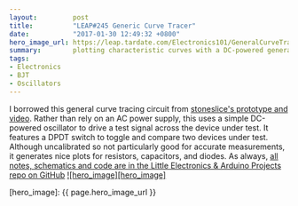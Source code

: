 ```yaml
---
layout:         post
title:          "LEAP#245 Generic Curve Tracer"
date:           "2017-01-30 12:49:32 +0800"
hero_image_url: https://leap.tardate.com/Electronics101/GeneralCurveTracer/assets/curve_capacitor.gif
summary:        plotting characteristic curves with a DC-powered general curve tracer circuit
tags:
- Electronics
- BJT
- Oscillators
---
```


I borrowed this general curve tracing circuit from
[stoneslice's prototype and video](https://www.youtube.com/watch?v=_WQi8oKzsD8).
Rather than rely on an AC power supply, this uses a simple DC-powered oscillator to drive a test signal across the device under test.
It features a DPDT switch to toggle and compare two devices under test.
Although uncalibrated so not particularly good for accurate measurements, it generates nice plots
for resistors, capacitors, and diodes.
As always, [all notes, schematics and code are in the Little Electronics & Arduino Projects repo on GitHub][project]
[![hero_image][hero_image]][project]

[leap]: https://leap.tardate.com
[project]: https://github.com/tardate/LittleArduinoProjects/tree/master/Electronics101/GeneralCurveTracer
[hero_image]: {{ page.hero_image_url }}
